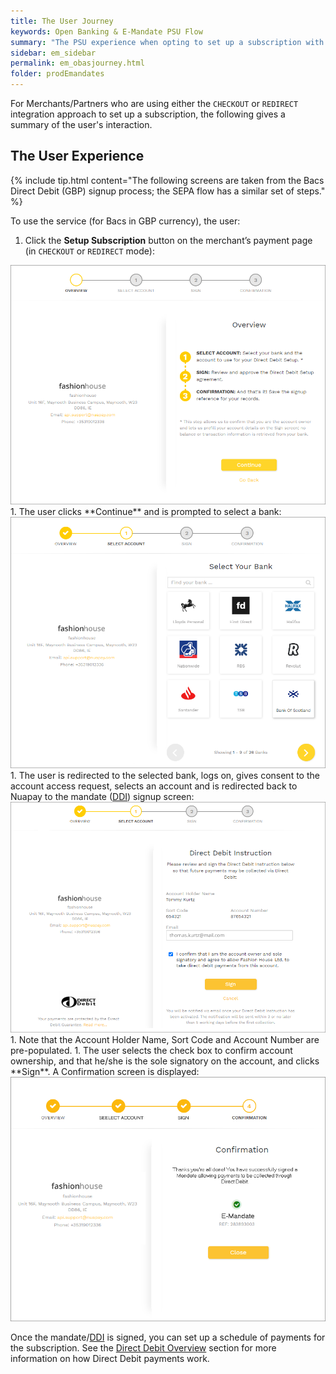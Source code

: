 ```yaml
---
title: The User Journey
keywords: Open Banking & E-Mandate PSU Flow
summary: "The PSU experience when opting to set up a subscription with Direct Debit as the payment method for future collections."
sidebar: em_sidebar
permalink: em_obasjourney.html
folder: prodEmandates
---
```


For Merchants/Partners who are using either the `CHECKOUT` or `REDIRECT` integration approach to set up a subscription, the following gives a summary of the user's interaction.

## The User Experience

{% include tip.html content="The following screens are taken from the Bacs Direct Debit (GBP) signup process; the SEPA flow has a similar set of steps." %}

To use the service (for Bacs in GBP currency), the user:

1. Click the **Setup Subscription** button on the merchant’s payment page (in `CHECKOUT` or `REDIRECT` mode):
<img src = "images/obem_acc_overview.png">
1. The user clicks **Continue** and is prompted to select a bank:
<img src = "images/obem_acc_selectBnk.png">
1. The user is redirected to the selected bank, logs on, gives consent to the account access request, selects an account and is redirected back to Nuapay to the mandate (<a href="#" data-toggle="tooltip" data-original-title="{{site.data.glossary.ddi}}">DDI</a>) signup screen:
<img src = "images/obem_acc_mandSignup.png">
1. Note that the Account Holder Name, Sort Code and Account Number are pre-populated.
1. The user selects the check box to confirm account ownership, and that he/she is the sole signatory on the account, and clicks **Sign**. A Confirmation screen is displayed:

   <img src = "images/obem_acc_confirm.png">

Once the mandate/<a href="#" data-toggle="tooltip" data-original-title="{{site.data.glossary.ddi}}">DDI</a> is signed, you can set up a schedule of payments for the subscription. See the [Direct Debit Overview](np_ddoverview.html) section for more information on how Direct Debit payments work.

